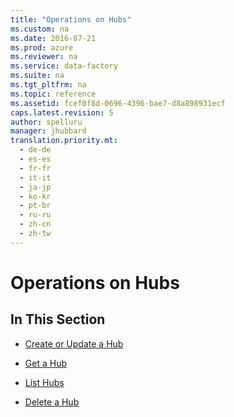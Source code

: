 ```yaml
---
title: "Operations on Hubs"
ms.custom: na
ms.date: 2016-07-21
ms.prod: azure
ms.reviewer: na
ms.service: data-factory
ms.suite: na
ms.tgt_pltfrm: na
ms.topic: reference
ms.assetid: fcef0f8d-0696-4396-bae7-d8a898931ecf
caps.latest.revision: 5
author: spelluru
manager: jhubbard
translation.priority.mt: 
  - de-de
  - es-es
  - fr-fr
  - it-it
  - ja-jp
  - ko-kr
  - pt-br
  - ru-ru
  - zh-cn
  - zh-tw
---
```

# Operations on Hubs
    
## In This Section  
  
-   [Create or Update a Hub](../DataFactoryREST/Create-or-Update-a-Hub.md)  
  
-   [Get a Hub](../DataFactoryREST/Get-a-Hub.md)  
  
-   [List Hubs](../DataFactoryREST/List-Hubs.md)  
  
-   [Delete a Hub](../DataFactoryREST/Delete-a-Hub.md)  
  
  